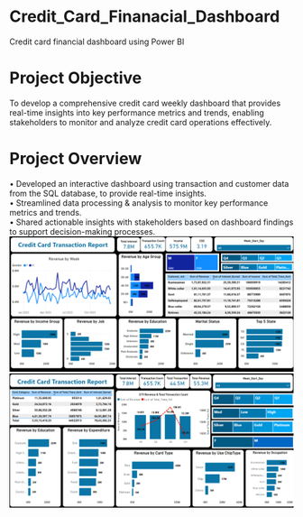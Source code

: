 # Credit_Card_Finanacial_Dashboard
Credit card financial dashboard using Power BI 
# Project Objective
To develop a comprehensive credit 
card weekly dashboard that 
provides real-time insights into key 
performance metrics and trends, 
enabling stakeholders to monitor 
and analyze credit card operations 
effectively.
# Project Overview
• Developed an interactive dashboard using 
transaction and customer data from the SQL database, 
to provide real-time insights.   
• Streamlined data processing & analysis to monitor 
key performance metrics and trends.  
• Shared actionable insights with stakeholders based 
on dashboard findings to support decision-making 
processes.
![C:\Users\Harsh chaturvedi\Desktop\Peoject_final_year](Customer_report.png)  
![C:\Users\Harsh chaturvedi\Desktop\Peoject_final_year](Transaction_report.png)
